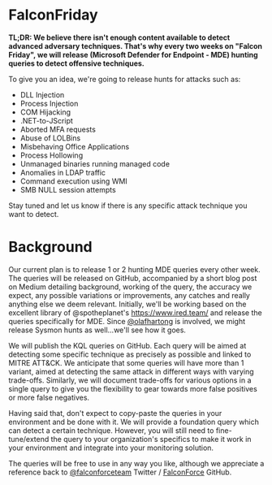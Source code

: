 # FalconFriday
<b>TL;DR: We believe there isn't enough content available to detect advanced adversary techniques. That's why every two weeks on "Falcon Friday", we will release (Microsoft Defender for Endpoint - MDE) hunting queries to detect offensive techniques.</b>

To give you an idea, we're going to release hunts for attacks such as:

- DLL Injection
- Process Injection
- COM Hijacking
- .NET-to-JScript
- Aborted MFA requests
- Abuse of LOLBins
- Misbehaving Office Applications
- Process Hollowing
- Unmanaged binaries running managed code
- Anomalies in LDAP traffic 
- Command execution using WMI
- SMB NULL session attempts

Stay tuned and let us know if there is any specific attack technique you want to detect.

# Background

Our current plan is to release 1 or 2 hunting MDE queries every other week. The queries will be released on GitHub, accompanied by a short blog post on Medium detailing background, working of the query, the accuracy we expect, any possible variations or improvements, any catches and really anything else we deem relevant.
Initially, we'll be working based on the excellent library of @spotheplanet's https://www.ired.team/ and release the queries specifically for MDE. Since [@olafhartong](https://github.com/olafhartong) is involved, we might release Sysmon hunts as well...we'll see how it goes.

We will publish the KQL queries on GitHub. Each query will be aimed at detecting some specific technique as precisely as possible and linked to MITRE ATT&CK. We anticipate that some queries will have more than 1 variant, aimed at detecting the same attack in different ways with varying trade-offs. Similarly, we will document trade-offs for various options in a single query to give you the flexibility to gear towards more false positives or more false negatives.

Having said that, don't expect to copy-paste the queries in your environment and be done with it. We will provide a foundation query which can detect a certain technique. However, you will still need to fine-tune/extend  the query to your organization's specifics to make it work in your environment and integrate into your monitoring solution.

The queries will be free to use in any way you like, although we appreciate a reference back to [@falconforceteam](https://twitter.com/falconforceteam) Twitter / [FalconForce](https://github.com/falconforceteam) GitHub.
